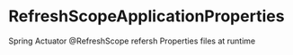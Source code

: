 # RefreshScopeApplicationProperties
Spring Actuator @RefreshScope refersh Properties files at runtime
